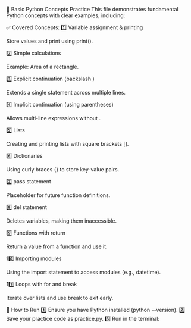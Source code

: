 🐍 Basic Python Concepts Practice
This file demonstrates fundamental Python concepts with clear examples, including:

✅ Covered Concepts:
1️⃣ Variable assignment & printing

Store values and print using print().

2️⃣ Simple calculations

Example: Area of a rectangle.

3️⃣ Explicit continuation (backslash \)

Extends a single statement across multiple lines.

4️⃣ Implicit continuation (using parentheses)

Allows multi-line expressions without \.

5️⃣ Lists

Creating and printing lists with square brackets [].

6️⃣ Dictionaries

Using curly braces {} to store key-value pairs.

7️⃣ pass statement

Placeholder for future function definitions.

8️⃣ del statement

Deletes variables, making them inaccessible.

9️⃣ Functions with return

Return a value from a function and use it.

10️⃣ Importing modules

Using the import statement to access modules (e.g., datetime).

11️⃣ Loops with for and break

Iterate over lists and use break to exit early.

🚀 How to Run
1️⃣ Ensure you have Python installed (python --version).
2️⃣ Save your practice code as practice.py.
3️⃣ Run in the terminal:
